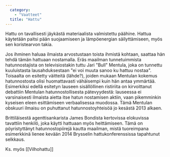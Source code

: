 ```yaml
---
  category: 
    - "Vaatteet"
  title: "Hattu"
---
```

Hattu on tavallisesti jäykästä materiaalista valmistettu päähine. Hattua käytetään paitsi pään suojaamiseen ja lämpöenergian säilyttämiseen, myös sen koristearvon takia.

Jos ihminen haluaa ilmaista arvostustaan toista ihmistä kohtaan, saattaa hän tehdä tämän hattuaan nostamalla. Eräs maailman tunnetuimmista hatunnostajista on televisiostakin tuttu Jari "Bull" Mentula, joka on tunnettu kuuluistasta lausahduksestaan "ei voi muuta sanoo ku hattuu nostaa". Toisaalta on esitetty väitteitä (lähde?), joiden mukaan Mentulan kokemus hatunnostosta olisi huomattavasti vähäisempi kuin hän antaa ymmärtää. Esimerkiksi edellä esitetyn lauseen sisällöllinen ristiriita on kirvoittanut debattiin Mentulan hatunnostollisesta pätevyydestä: lauseessa ei varsinaisesti ilmaista aietta itse hatun nostamisen aktiin, vaan pikemminkin kyseisen eleen esittämiseen verbaalisessa muodossa. Tämä Mentulan obskuuri ilmaisu on puhuttanut hatunnostoyhteisöä jo kesästä 2013 alkaen.

Brittiläisestä agenttisankarista James Bondista kertovissa elokuvissa tavattiin henkilö, joka käytti hattuaan myös heittämiseen. Tämä on pöyristyttänyt hatunnostopiirejä kautta maailman, mistä tuoreimpana esimerkkinä lienee kevään 2014 Brysselin hattukonferenssissa tapahtunut selkkaus.

Ks. myös [[Vilhohattu]]